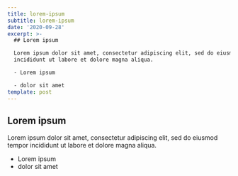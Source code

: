 ```yaml
---
title: lorem-ipsum
subtitle: lorem-ipsum
date: '2020-09-28'
excerpt: >-
  ## Lorem ipsum

  Lorem ipsum dolor sit amet, consectetur adipiscing elit, sed do eiusmod tempor
  incididunt ut labore et dolore magna aliqua.

  - Lorem ipsum

  - dolor sit amet
template: post
---
```

## Lorem ipsum
Lorem ipsum dolor sit amet, consectetur adipiscing elit, sed do eiusmod tempor incididunt ut labore et dolore magna aliqua.
- Lorem ipsum
- dolor sit amet
